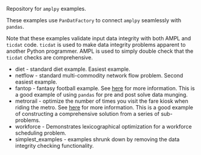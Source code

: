 Repository for `amplpy` examples.

These examples use `PanDatFactory` to connect `amplpy` seamlessly with `pandas`. 

Note that these examples validate input data integrity with both AMPL and `ticdat` code. `ticdat` is used to make data 
integrity problems apparent to another Python programmer. AMPL is used to simply double check that the `ticdat` 
checks are comprehensive.  
 * diet - standard diet example. Easiest example.
 * netflow - standard multi-commodity network flow problem. Second easiest example.
 * fantop - fantasy football example. See [here](https://www.linkedin.com/pulse/fantasy-footballers-nerds-too-peter-cacioppi/) for more information. This is a good example of using `pandas` for pre and post solve data munging.
 * metrorail - optimize the number of times you visit the fare kiosk when riding the metro. See [here](https://www.linkedin.com/pulse/miami-metrorail-meets-python-peter-cacioppi/) for more information. This is a good example of constructing a comprehensive solution from a series of sub-problems.
 * workforce - Demonstrates lexicographical optimization for a workforce scheduling problem.
 * simplest_examples - examples shrunk down by removing the data integrity checking functionality. 
